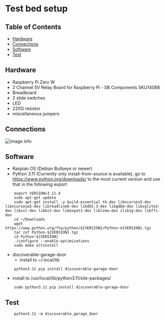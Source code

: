 # Test bed setup

<!-- START doctoc generated TOC please keep comment here to allow auto update -->
<!-- DON'T EDIT THIS SECTION, INSTEAD RE-RUN doctoc TO UPDATE -->
## Table of Contents

- [Hardware](#hardware)
- [Connections](#connections)
- [Software](#software)
- [Test](#test)

<!-- END doctoc generated TOC please keep comment here to allow auto update -->

## Hardware

- Raspberry Pi Zero W
- 2 Channel 5V Relay Board for Raspberry Pi - SB Components SKU14088
- Breadboard
- 2 slide switches
- LED
- 220Ω resistor
- miscellaneous jumpers

## Connections

![image info](./images/TestBed.png)

## Software

- Raspian OS (Debian Bullseye or newer)
- Python 3.11 (Currently only install-from-source is available), go to https://www.python.org/downloads/ to the most current version and use that in the following export
```
    export VERSION=3.11.4
    sudo apt-get update
    sudo apt-get install -y build-essential tk-dev libncurses5-dev libncursesw5-dev libreadline6-dev libdb5.3-dev libgdbm-dev libsqlite3-dev libssl-dev libbz2-dev libexpat1-dev liblzma-dev zlib1g-dev libffi-dev
    cd ~/Downloads
    wget https://www.python.org/ftp/python/${VERSION}/Python-${VERSION}.tgz
    tar zxf Python-${VERSION}.tgz
    cd Python-${VERSION}
    ./configure --enable-optimizations
    sudo make altinstall
```
- discoverable-garage-door
  - install to ~/.local/lib
```
    python3.11 pip install discoverable-garage-door
```
  - install to /usr/local/lib/python3.11/site-packages/
```
    sudo python3.11 pip install discoverable-garage-door
```
## Test
```
    python3.11 -m discoverable_garage_door
```
